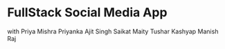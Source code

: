 # FullStack Social Media App

with Priya Mishra
Priyanka
Ajit Singh
Saikat Maity
Tushar Kashyap
Manish Raj
